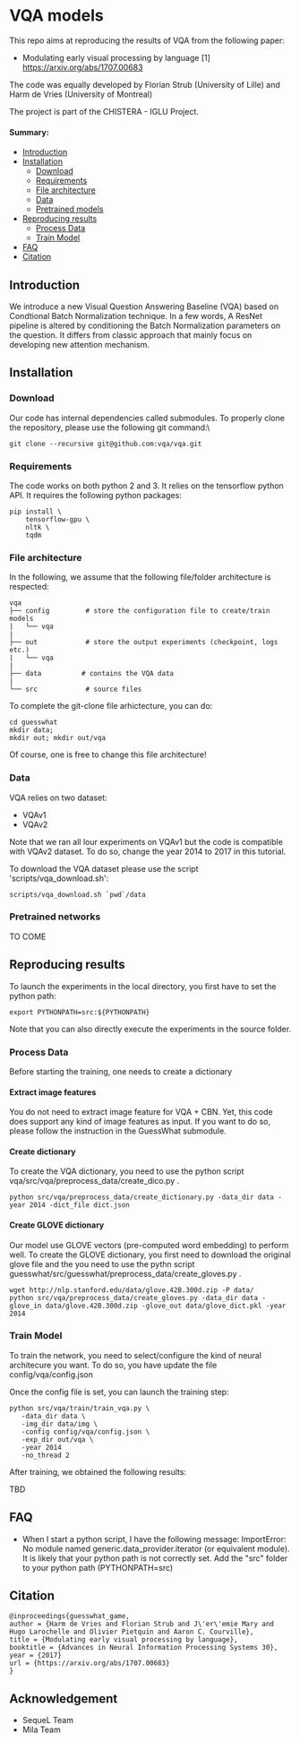 # VQA models

This repo aims at reproducing the results of VQA from the following paper:
-  Modulating early visual processing by language [1] https://arxiv.org/abs/1707.00683

The code was equally developed by Florian Strub (University of Lille) and Harm de Vries (University of Montreal)

The project is part of the CHISTERA - IGLU Project.

#### Summary:

* [Introduction](#introduction)
* [Installation](#installation)
    * [Download](#Download)
    * [Requirements](#requirements)
    * [File architecture](#file-architecture)
    * [Data](#data)
    * [Pretrained models](#pretrained-models)
* [Reproducing results](#reproducing-results)
    * [Process Data](#data)
    * [Train Model](#train-model)
* [FAQ](#faq)
* [Citation](#citation)

## Introduction

We introduce a new Visual Question Answering Baseline (VQA) based on Condtional Batch Normalization technique.
In a few words, A ResNet pipeline is altered by conditioning the Batch Normalization parameters on the question.
It differs from classic approach that mainly focus on developing new attention mechanism.
## Installation


### Download

Our code has internal dependencies called submodules. To properly clone the repository, please use the following git command:\

```
git clone --recursive git@github.com:vqa/vqa.git
```

### Requirements

The code works on both python 2 and 3. It relies on the tensorflow python API.
It requires the following python packages:

```
pip install \
    tensorflow-gpu \
    nltk \
    tqdm
```


### File architecture
In the following, we assume that the following file/folder architecture is respected:

```
vqa
├── config         # store the configuration file to create/train models
|   └── vqa
|
├── out            # store the output experiments (checkpoint, logs etc.)
|   └── vqa
|
├── data          # contains the VQA data
|
└── src            # source files
```

To complete the git-clone file arhictecture, you can do:

```
cd guesswhat
mkdir data;
mkdir out; mkdir out/vqa
```

Of course, one is free to change this file architecture!

### Data
VQA relies on two dataset:
 - VQAv1
 - VQAv2

Note that we ran all lour experiments on VQAv1 but the code is compatible with VQAv2 dataset.
To do so, change the year 2014 to 2017 in this tutorial.

To download the VQA dataset please use the script 'scripts/vqa_download.sh':
```
scripts/vqa_download.sh `pwd`/data
```


### Pretrained networks

TO COME

## Reproducing results

To launch the experiments in the local directory, you first have to set the python path:
```
export PYTHONPATH=src:${PYTHONPATH}
```
Note that you can also directly execute the experiments in the source folder.

### Process Data

Before starting the training, one needs to create a dictionary

#### Extract image features
You do not need to extract image feature for VQA + CBN.
Yet, this code does support any kind of image features as input. If you want to do so, please follow the instruction in the GuessWhat submodule.

#### Create dictionary

To create the VQA dictionary, you need to use the python script vqa/src/vqa/preprocess_data/create_dico.py .

```
python src/vqa/preprocess_data/create_dictionary.py -data_dir data -year 2014 -dict_file dict.json
```


#### Create GLOVE dictionary

Our model use GLOVE vectors (pre-computed word embedding) to perform well.
To create the GLOVE dictionary, you first need to download the original glove file and the you need to use the pythn script guesswhat/src/guesswhat/preprocess_data/create_gloves.py .

```
wget http://nlp.stanford.edu/data/glove.42B.300d.zip -P data/
python src/vqa/preprocess_data/create_gloves.py -data_dir data -glove_in data/glove.42B.300d.zip -glove_out data/glove_dict.pkl -year 2014
```

### Train Model
To train the network, you need to select/configure the kind of neural architecure you want.
To do so, you have update the file config/vqa/config.json

Once the config file is set, you can launch the training step:
```
python src/vqa/train/train_vqa.py \
   -data_dir data \
   -img_dir data/img \
   -config config/vqa/config.json \
   -exp_dir out/vqa \
   -year 2014
   -no_thread 2
```

After training, we obtained the following results:

TBD



## FAQ

 - When I start a python script, I have the following message: ImportError: No module named generic.data_provider.iterator (or equivalent module). It is likely that your python path is not correctly set. Add the "src" folder to your python path (PYTHONPATH=src)


## Citation


```
@inproceedings{guesswhat_game,
author = {Harm de Vries and Florian Strub and J\'er\'emie Mary and Hugo Larochelle and Olivier Pietquin and Aaron C. Courville},
title = {Modulating early visual processing by language},
booktitle = {Advances in Neural Information Processing Systems 30},
year = {2017}
url = {https://arxiv.org/abs/1707.00683}
}
```


## Acknowledgement
 - SequeL Team
 - Mila Team






